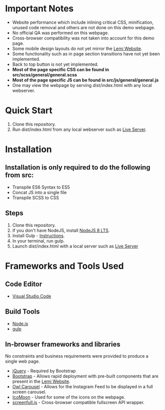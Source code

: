 # Important Notes

-   Website performance which include inlining critical CSS, minification, unused code removal and others are not done on this demo webpage.
-   No official QA was performed on this webpage.
-   Cross-browser compatibility was not taken into account for this demo page.
-   Some mobile design layouts do not yet mirror the [Lemi Website](https://app.lemi.travel/).
-   Some functionality such as in page section transitions have not yet been implemented.
-   Back to top button is not yet implemented.
-   **Most of the page specific CSS can be found in src/scss/general/general.scss**
-   **Most of the page specific JS can be found in src/js/general/general.js**
-   One may view the webpage by serving dist/index.html with any local webserver.

# Quick Start
1. Clone this repository.
1. Run dist/index.html from any local webserver such as [Live Server](https://www.npmjs.com/package/live-server).

# Installation

## Installation is only required to do the following from src:

-   Transpile ES6 Syntax to ES5
-   Concat JS into a single file
-   Transpile SCSS to CSS

## Steps

1. Clone this repository.
1. If you don't have NodeJS, install [NodeJS 8 LTS](https://nodejs.org/download/release/latest-v8.x/).
1. Install Gulp - [Instructions](https://gulpjs.com/docs/en/getting-started/quick-start/).
1. In your terminal, run gulp.
1. Launch dist/index.html with a local server such as [Live Server](https://www.npmjs.com/package/live-server)

# Frameworks and Tools Used

## Code Editor

-   [Visual Studio Code](https://code.visualstudio.com/)

## Build Tools

-   [Node.js](https://nodejs.org/en/)
-   [gulp](https://gulpjs.com/)

## In-browser frameworks and libraries

No constraints and business requirements were provided to produce a single web page.

-   [jQuery](https://jquery.com/) - Required by Bootstrap
-   [Bootstrap](https://getbootstrap.com/) - Allows rapid deployment with pre-built components that are present in the [Lemi Website](https://app.lemi.travel/).
-   [Owl Carousel](https://owlcarousel2.github.io/OwlCarousel2/) - Allows for the Instagram Feed to be displayed in a full screen carousel.
-   [IcoMoon](https://icomoon.io/) - Used for some of the icons on the webpage.
-   [screenfull.js](https://github.com/sindresorhus/screenfull.js/) - Cross-browser compatible fullscreen API wrapper.
